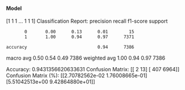 #### Model
[1 1 1 ... 1 1 1]
Classification Report:
              precision    recall  f1-score   support

           0       0.00      0.13      0.01        15
           1       1.00      0.94      0.97      7371

    accuracy                           0.94      7386
   macro avg       0.50      0.54      0.49      7386
weighted avg       1.00      0.94      0.97      7386

Accuracy: 0.9431356620633631
Confusion Matrix:
[[   2   13]
 [ 407 6964]]
Confusion Matrix (%):
[[2.70782562e-02 1.76008665e-01]
 [5.51042513e+00 9.42864880e+01]]
